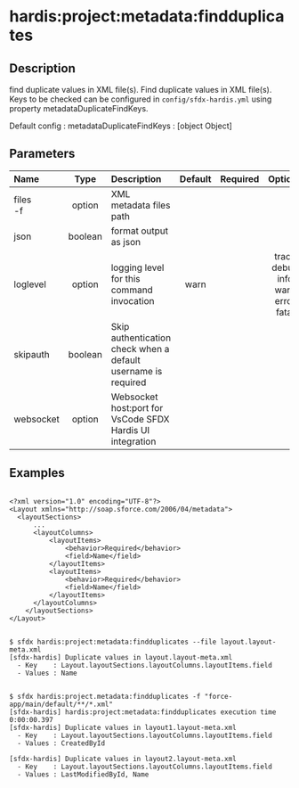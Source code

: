 <!-- This file has been generated with command 'sfdx hardis:doc:plugin:generate'. Please do not update it manually or it may be overwritten -->
# hardis:project:metadata:findduplicates

## Description

find duplicate values in XML file(s).
  Find duplicate values in XML file(s). Keys to be checked can be configured in `config/sfdx-hardis.yml` using property metadataDuplicateFindKeys.

Default config :
metadataDuplicateFindKeys :
[object Object]


## Parameters

|Name|Type|Description|Default|Required|Options|
|:---|:--:|:----------|:-----:|:------:|:-----:|
|files<br/>-f|option|XML metadata files path||||
|json|boolean|format output as json||||
|loglevel|option|logging level for this command invocation|warn||trace<br/>debug<br/>info<br/>warn<br/>error<br/>fatal|
|skipauth|boolean|Skip authentication check when a default username is required||||
|websocket|option|Websocket host:port for VsCode SFDX Hardis UI integration||||

## Examples

```shell

<?xml version="1.0" encoding="UTF-8"?>
<Layout xmlns="http://soap.sforce.com/2006/04/metadata">
  <layoutSections>
      ...
      <layoutColumns>
          <layoutItems>
              <behavior>Required</behavior>
              <field>Name</field>
          </layoutItems>
          <layoutItems>
              <behavior>Required</behavior>
              <field>Name</field>
          </layoutItems>
      </layoutColumns>
    </layoutSections>
</Layout>

```

```shell

$ sfdx hardis:project:metadata:findduplicates --file layout.layout-meta.xml
[sfdx-hardis] Duplicate values in layout.layout-meta.xml
  - Key    : Layout.layoutSections.layoutColumns.layoutItems.field
  - Values : Name

```

```shell

$ sfdx hardis:project.metadata:findduplicates -f "force-app/main/default/**/*.xml"
[sfdx-hardis] hardis:project:metadata:findduplicates execution time 0:00:00.397
[sfdx-hardis] Duplicate values in layout1.layout-meta.xml
  - Key    : Layout.layoutSections.layoutColumns.layoutItems.field
  - Values : CreatedById

[sfdx-hardis] Duplicate values in layout2.layout-meta.xml
  - Key    : Layout.layoutSections.layoutColumns.layoutItems.field
  - Values : LastModifiedById, Name

```


